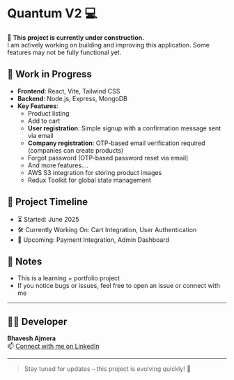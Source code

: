 # Quantum V2 💻

🚧 **This project is currently under construction.**  
I am actively working on building and improving this application. Some features may not be fully functional yet.

## 🔧 Work in Progress

- **Frontend**: React, Vite, Tailwind CSS  
- **Backend**: Node.js, Express, MongoDB  
- **Key Features**:
  - Product listing
  - Add to cart
  - **User registration**: Simple signup with a confirmation message sent via email
  - **Company registration**: OTP-based email verification required (companies can create products)
  - Forgot password (OTP-based password reset via email)
  - And more features....
  - AWS S3 integration for storing product images
  - Redux Toolkit for global state management


## 📅 Project Timeline

- ⏳ Started: June 2025
- 🛠️ Currently Working On: Cart Integration, User Authentication
- 🚀 Upcoming: Payment Integration, Admin Dashboard

## 📌 Notes

- This is a learning + portfolio project
- If you notice bugs or issues, feel free to open an issue or connect with me

---

## 🙋‍♂️ Developer

**Bhavesh Ajmera**  
📫 [Connect with me on LinkedIn](www.linkedin.com/in/bhavesh-ajmera-914779321)

---

> Stay tuned for updates – this project is evolving quickly! 🔄
